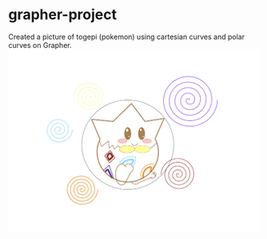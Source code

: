# grapher-project
Created a picture of togepi (pokemon) using cartesian curves and polar curves on Grapher.
![](togepi.png)
